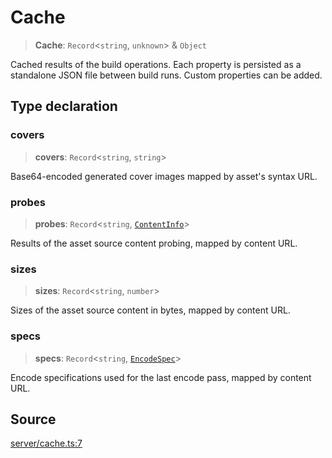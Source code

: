 # Cache

> **Cache**: `Record`\<`string`, `unknown`\> & `Object`

Cached results of the build operations. Each property is persisted as a
 standalone JSON file between build runs. Custom properties can be added.

## Type declaration

### covers

> **covers**: `Record`\<`string`, `string`\>

Base64-encoded generated cover images mapped by asset's syntax URL.

### probes

> **probes**: `Record`\<`string`, [`ContentInfo`](ContentInfo.md)\>

Results of the asset source content probing, mapped by content URL.

### sizes

> **sizes**: `Record`\<`string`, `number`\>

Sizes of the asset source content in bytes, mapped by content URL.

### specs

> **specs**: `Record`\<`string`, [`EncodeSpec`](EncodeSpec.md)\>

Encode specifications used for the last encode pass, mapped by content URL.

## Source

[server/cache.ts:7](https://github.com/Elringus/Imgit/blob/cf06d86/src/server/cache.ts#L7)
